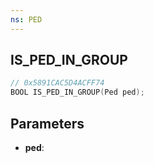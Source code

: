 ```yaml
---
ns: PED
---
```

## IS_PED_IN_GROUP

```c
// 0x5891CAC5D4ACFF74
BOOL IS_PED_IN_GROUP(Ped ped);
```

## Parameters
* **ped**:
